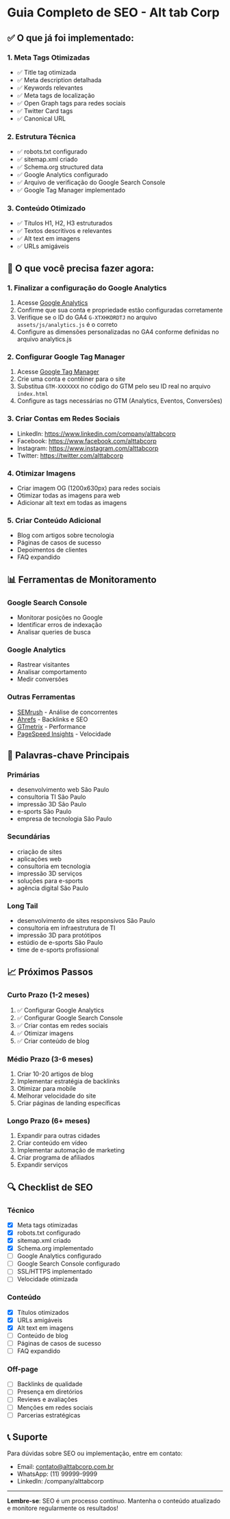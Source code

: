 # Guia Completo de SEO - Alt tab Corp

## ✅ O que já foi implementado:

### 1. Meta Tags Otimizadas
- ✅ Title tag otimizada
- ✅ Meta description detalhada
- ✅ Keywords relevantes
- ✅ Meta tags de localização
- ✅ Open Graph tags para redes sociais
- ✅ Twitter Card tags
- ✅ Canonical URL

### 2. Estrutura Técnica
- ✅ robots.txt configurado
- ✅ sitemap.xml criado
- ✅ Schema.org structured data
- ✅ Google Analytics configurado
- ✅ Arquivo de verificação do Google Search Console
- ✅ Google Tag Manager implementado

### 3. Conteúdo Otimizado
- ✅ Títulos H1, H2, H3 estruturados
- ✅ Textos descritivos e relevantes
- ✅ Alt text em imagens
- ✅ URLs amigáveis

## 🔧 O que você precisa fazer agora:

### 1. Finalizar a configuração do Google Analytics
1. Acesse [Google Analytics](https://analytics.google.com/)
2. Confirme que sua conta e propriedade estão configuradas corretamente
3. Verifique se o ID do GA4 `G-XTXHKDRDTJ` no arquivo `assets/js/analytics.js` é o correto
4. Configure as dimensões personalizadas no GA4 conforme definidas no arquivo analytics.js

### 2. Configurar Google Tag Manager
1. Acesse [Google Tag Manager](https://tagmanager.google.com/)
2. Crie uma conta e contêiner para o site
3. Substitua `GTM-XXXXXXX` no código do GTM pelo seu ID real no arquivo `index.html`
4. Configure as tags necessárias no GTM (Analytics, Eventos, Conversões)

### 3. Criar Contas em Redes Sociais
- LinkedIn: https://www.linkedin.com/company/alttabcorp
- Facebook: https://www.facebook.com/alttabcorp
- Instagram: https://www.instagram.com/alttabcorp
- Twitter: https://twitter.com/alttabcorp

### 4. Otimizar Imagens
- Criar imagem OG (1200x630px) para redes sociais
- Otimizar todas as imagens para web
- Adicionar alt text em todas as imagens

### 5. Criar Conteúdo Adicional
- Blog com artigos sobre tecnologia
- Páginas de casos de sucesso
- Depoimentos de clientes
- FAQ expandido

## 📊 Ferramentas de Monitoramento

### Google Search Console
- Monitorar posições no Google
- Identificar erros de indexação
- Analisar queries de busca

### Google Analytics
- Rastrear visitantes
- Analisar comportamento
- Medir conversões

### Outras Ferramentas
- [SEMrush](https://www.semrush.com/) - Análise de concorrentes
- [Ahrefs](https://ahrefs.com/) - Backlinks e SEO
- [GTmetrix](https://gtmetrix.com/) - Performance
- [PageSpeed Insights](https://pagespeed.web.dev/) - Velocidade

## 🎯 Palavras-chave Principais

### Primárias
- desenvolvimento web São Paulo
- consultoria TI São Paulo
- impressão 3D São Paulo
- e-sports São Paulo
- empresa de tecnologia São Paulo

### Secundárias
- criação de sites
- aplicações web
- consultoria em tecnologia
- impressão 3D serviços
- soluções para e-sports
- agência digital São Paulo

### Long Tail
- desenvolvimento de sites responsivos São Paulo
- consultoria em infraestrutura de TI
- impressão 3D para protótipos
- estúdio de e-sports São Paulo
- time de e-sports profissional

## 📈 Próximos Passos

### Curto Prazo (1-2 meses)
1. ✅ Configurar Google Analytics
2. ✅ Configurar Google Search Console
3. ✅ Criar contas em redes sociais
4. ✅ Otimizar imagens
5. ✅ Criar conteúdo de blog

### Médio Prazo (3-6 meses)
1. Criar 10-20 artigos de blog
2. Implementar estratégia de backlinks
3. Otimizar para mobile
4. Melhorar velocidade do site
5. Criar páginas de landing específicas

### Longo Prazo (6+ meses)
1. Expandir para outras cidades
2. Criar conteúdo em vídeo
3. Implementar automação de marketing
4. Criar programa de afiliados
5. Expandir serviços

## 🔍 Checklist de SEO

### Técnico
- [x] Meta tags otimizadas
- [x] robots.txt configurado
- [x] sitemap.xml criado
- [x] Schema.org implementado
- [ ] Google Analytics configurado
- [ ] Google Search Console configurado
- [ ] SSL/HTTPS implementado
- [ ] Velocidade otimizada

### Conteúdo
- [x] Títulos otimizados
- [x] URLs amigáveis
- [x] Alt text em imagens
- [ ] Conteúdo de blog
- [ ] Páginas de casos de sucesso
- [ ] FAQ expandido

### Off-page
- [ ] Backlinks de qualidade
- [ ] Presença em diretórios
- [ ] Reviews e avaliações
- [ ] Menções em redes sociais
- [ ] Parcerias estratégicas

## 📞 Suporte

Para dúvidas sobre SEO ou implementação, entre em contato:
- Email: contato@alttabcorp.com.br
- WhatsApp: (11) 99999-9999
- LinkedIn: /company/alttabcorp

---

**Lembre-se**: SEO é um processo contínuo. Mantenha o conteúdo atualizado e monitore regularmente os resultados! 
